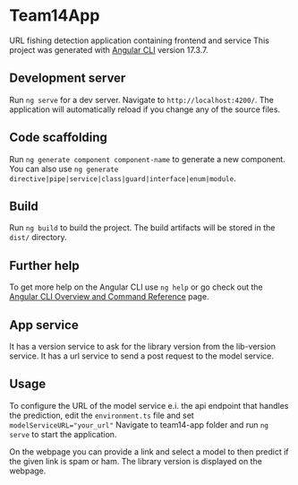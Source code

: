 # Team14App

URL fishing detection application containing frontend and service
This project was generated with [Angular CLI](https://github.com/angular/angular-cli) version 17.3.7.

## Development server

Run `ng serve` for a dev server. Navigate to `http://localhost:4200/`. The application will automatically reload if you change any of the source files.

## Code scaffolding

Run `ng generate component component-name` to generate a new component. You can also use `ng generate directive|pipe|service|class|guard|interface|enum|module`.

## Build

Run `ng build` to build the project. The build artifacts will be stored in the `dist/` directory.

## Further help

To get more help on the Angular CLI use `ng help` or go check out the [Angular CLI Overview and Command Reference](https://angular.io/cli) page.


## App service

It has a version service to ask for the library version from the lib-version service.
It has a url service to send a post request to the model service.

## Usage

To configure the URL of the model service e.i. the api endpoint that handles the prediction, edit the `environment.ts` file and set `modelServiceURL="your_url"`
Navigate to team14-app folder and run `ng serve` to start the application.

On the webpage you can provide a link and select a model to then predict if the given link is spam or ham.
The library version is displayed on the webpage.
